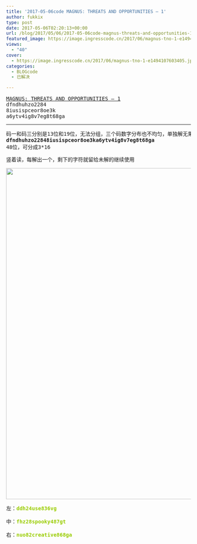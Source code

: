 ```yaml
---
title: '2017-05-06code MAGNUS: THREATS AND OPPORTUNITIES – 1'
author: fukkix
type: post
date: 2017-05-06T02:20:13+00:00
url: /blog/2017/05/06/2017-05-06code-magnus-threats-and-opportunities-1/
featured_image: https://image.ingresscode.cn/2017/06/magnus-tno-1-e1494107603405.jpg?x-oss-process=image/resize,m_fill,w_700,h_220
views:
  - "40"
cover:
  - https://image.ingresscode.cn/2017/06/magnus-tno-1-e1494107603405.jpg
categories:
  - BLOGcode
  - 已解决

---
```

<pre><a href="http://investigate.ingress.com/2017/05/06/magnus-threats-and-opportunities-1/" target="_blank" rel="noopener">MAGNUS: THREATS AND OPPORTUNITIES – 1</a>
dfndhuhzo2284
8iusispceor8oe3k
a6ytv4ig8v7eg8t68ga<!--more--></pre>

* * *

<pre>码一和码三分别是13位和19位，无法分组，三个码数字分布也不均匀，单独解无果后尝试三码合并。
<strong>dfndhuhzo22848iusispceor8oe3ka6ytv4ig8v7eg8t68ga
</strong>48位，可分成3*16</pre><section class="">竖着读，每解出一个，剩下的字符就留给未解的继续使用</section> <section class="">

<img class="alignnone size-full wp-image-334" src="https://image.ingresscode.cn/2017/06/d0e0d9bb90b95c94753fc1ebcdf33d88-sz_493810-1.jpg" alt="" width="640" height="902" srcset="https://image.ingresscode.cn/2017/06/d0e0d9bb90b95c94753fc1ebcdf33d88-sz_493810-1.jpg 640w, https://image.ingresscode.cn/2017/06/d0e0d9bb90b95c94753fc1ebcdf33d88-sz_493810-1.jpg?x-oss-process=image/resize,m_fill,w_213,h_300 213w" sizes="(max-width: 640px) 100vw, 640px" /></section> 

<pre>左：<span style="color: #99cc00;"><strong>ddh24use836vg</strong></span>

中：<span style="color: #99cc00;"><strong>fhz28spooky487gt</strong></span>

右：<span style="color: #99cc00;"><span style="color: #99cc00;"><strong>nuo82creative868ga</strong></span></span></pre>

&nbsp;

&nbsp;

<audio style="display: none;" controls="controls"></audio>